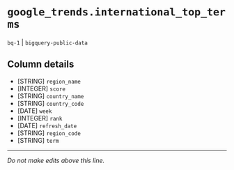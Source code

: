 # `google_trends.international_top_terms`
`bq-1` | `bigquery-public-data`

## Column details
* [STRING]    `region_name`
* [INTEGER]   `score`
* [STRING]    `country_name`
* [STRING]    `country_code`
* [DATE]      `week`
* [INTEGER]   `rank`
* [DATE]      `refresh_date`
* [STRING]    `region_code`
* [STRING]    `term`

-------------------------------------------------------------------------------
*Do not make edits above this line.*
